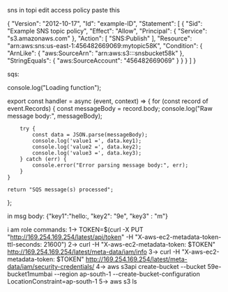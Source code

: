 sns in topi edit access policy paste this

{
    "Version": "2012-10-17",
    "Id": "example-ID",
    "Statement": [
        {
            "Sid": "Example SNS topic policy",
            "Effect": "Allow",
            "Principal": {
                "Service": "s3.amazonaws.com"
            },
            "Action": [
                "SNS:Publish"
            ],
            "Resource": "arn:aws:sns:us-east-1:456482669069:mytopic58K",
            "Condition": {
                "ArnLike": {
                    "aws:SourceArn": "arn:aws:s3:::snsbucket58k"
                },
                "StringEquals": {
                    "aws:SourceAccount": "456482669069"
                }
            }
        }
    ]
}





sqs:


console.log("Loading function");

export const handler = async (event, context) => {
    for (const record of event.Records) {
        const messageBody = record.body;
        console.log("Raw message body:", messageBody);

        try {
            const data = JSON.parse(messageBody);
            console.log('value1 =', data.key1);
            console.log('value2 =', data.key2);
            console.log('value3 =', data.key3);
        } catch (err) {
            console.error("Error parsing message body:", err);
        }
    }

    return "SQS message(s) processed";
};


in msg body: 
{"key1":"hello:,
"key2": "9e",
"key3" : "m"}




i am role commands:
1-> TOKEN=$(curl -X PUT "http://169.254.169.254/latest/api/token" -H "X-aws-ec2-metadata-token-ttl-seconds: 21600")
2-> curl -H "X-aws-ec2-metadata-token: $TOKEN" http://169.254.169.254/latest/meta-data/iam/info
3-> curl -H "X-aws-ec2-metadata-token: $TOKEN" http://169.254.169.254/latest/meta-data/iam/security-credentials/
4-> aws s3api create-bucket --bucket 59e-bucket1mumbai --region ap-south-1 --create-bucket-configuration LocationConstraint=ap-south-1
5-> aws s3 ls

